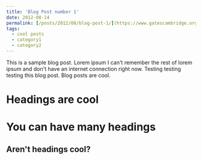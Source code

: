 ```yaml
---
title: 'Blog Post number 1'
date: 2012-08-14
permalink: [/posts/2012/08/blog-post-1/](https://www.gatescambridge.org/about/news/towards-a-netflix-for-cancer-treatment/)
tags:
  - cool posts
  - category1
  - category2
---
```


This is a sample blog post. Lorem ipsum I can't remember the rest of lorem ipsum and don't have an internet connection right now. Testing testing testing this blog post. Blog posts are cool.

Headings are cool
======

You can have many headings
======

Aren't headings cool?
------
